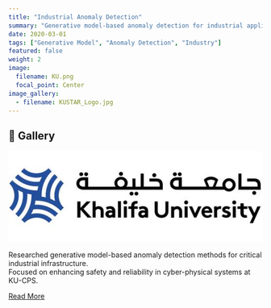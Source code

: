 ```yaml
---
title: "Industrial Anomaly Detection"
summary: "Generative model-based anomaly detection for industrial applications."
date: 2020-03-01
tags: ["Generative Model", "Anomaly Detection", "Industry"]
featured: false
weight: 2
image:
  filename: KU.png
  focal_point: Center
image_gallery:
  - filename: KUSTAR_Logo.jpg
---
```


## 📸 Gallery

![ ](KUSTAR_Logo.jpg)  


Researched generative model-based anomaly detection methods for critical industrial infrastructure.  
Focused on enhancing safety and reliability in cyber-physical systems at KU-CPS.

[Read More](https://www.ku.ac.ae/c2ps)